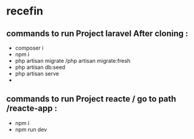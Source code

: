 # recefin


## commands to run Project laravel  After cloning :


- composer i 
- npm i 
- php artisan migrate /php artisan migrate:fresh
- php artisan db:seed
- php artisan serve 
- 
## commands to run Project reacte   /  go to path /reacte-app :

- npm i 
- npm run dev 